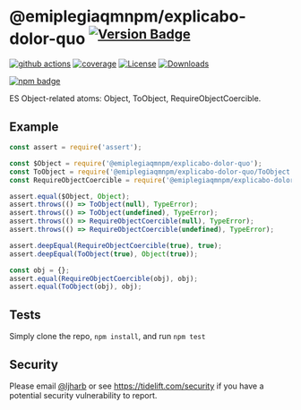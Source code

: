 # @emiplegiaqmnpm/explicabo-dolor-quo <sup>[![Version Badge][npm-version-svg]][package-url]</sup>

[![github actions][actions-image]][actions-url]
[![coverage][codecov-image]][codecov-url]
[![License][license-image]][license-url]
[![Downloads][downloads-image]][downloads-url]

[![npm badge][npm-badge-png]][package-url]

ES Object-related atoms: Object, ToObject, RequireObjectCoercible.

## Example

```js
const assert = require('assert');

const $Object = require('@emiplegiaqmnpm/explicabo-dolor-quo');
const ToObject = require('@emiplegiaqmnpm/explicabo-dolor-quo/ToObject');
const RequireObjectCoercible = require('@emiplegiaqmnpm/explicabo-dolor-quo/RequireObjectCoercible');

assert.equal($Object, Object);
assert.throws(() => ToObject(null), TypeError);
assert.throws(() => ToObject(undefined), TypeError);
assert.throws(() => RequireObjectCoercible(null), TypeError);
assert.throws(() => RequireObjectCoercible(undefined), TypeError);

assert.deepEqual(RequireObjectCoercible(true), true);
assert.deepEqual(ToObject(true), Object(true));

const obj = {};
assert.equal(RequireObjectCoercible(obj), obj);
assert.equal(ToObject(obj), obj);
```

## Tests
Simply clone the repo, `npm install`, and run `npm test`

## Security

Please email [@ljharb](https://github.com/ljharb) or see https://tidelift.com/security if you have a potential security vulnerability to report.

[package-url]: https://npmjs.org/package/@emiplegiaqmnpm/explicabo-dolor-quo
[npm-version-svg]: https://versionbadg.es/ljharb/@emiplegiaqmnpm/explicabo-dolor-quo.svg
[deps-svg]: https://david-dm.org/ljharb/@emiplegiaqmnpm/explicabo-dolor-quo.svg
[deps-url]: https://david-dm.org/ljharb/@emiplegiaqmnpm/explicabo-dolor-quo
[dev-deps-svg]: https://david-dm.org/ljharb/@emiplegiaqmnpm/explicabo-dolor-quo/dev-status.svg
[dev-deps-url]: https://david-dm.org/ljharb/@emiplegiaqmnpm/explicabo-dolor-quo#info=devDependencies
[npm-badge-png]: https://nodei.co/npm/@emiplegiaqmnpm/explicabo-dolor-quo.png?downloads=true&stars=true
[license-image]: https://img.shields.io/npm/l/@emiplegiaqmnpm/explicabo-dolor-quo.svg
[license-url]: LICENSE
[downloads-image]: https://img.shields.io/npm/dm/es-object.svg
[downloads-url]: https://npm-stat.com/charts.html?package=@emiplegiaqmnpm/explicabo-dolor-quo
[codecov-image]: https://codecov.io/gh/ljharb/@emiplegiaqmnpm/explicabo-dolor-quo/branch/main/graphs/badge.svg
[codecov-url]: https://app.codecov.io/gh/ljharb/@emiplegiaqmnpm/explicabo-dolor-quo/
[actions-image]: https://img.shields.io/endpoint?url=https://github-actions-badge-u3jn4tfpocch.runkit.sh/ljharb/@emiplegiaqmnpm/explicabo-dolor-quo
[actions-url]: https://github.com/emiplegiaqmnpm/explicabo-dolor-quo/actions
